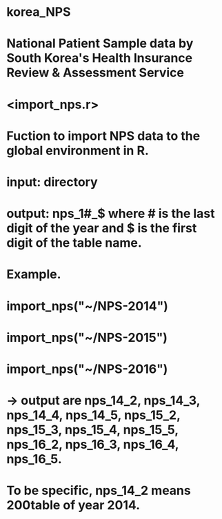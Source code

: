 # korea_NPS
# National Patient Sample data by South Korea's Health Insurance Review &amp; Assessment Service

# <import_nps.r>
# Fuction to import NPS data to the global environment in R.
# input: directory
# output: nps_1#_$ where # is the last digit of the year and $ is the first digit of the table name.

# Example. 
# import_nps("~/NPS-2014")
# import_nps("~/NPS-2015")
# import_nps("~/NPS-2016")

# -> output are nps_14_2, nps_14_3, nps_14_4, nps_14_5, nps_15_2, nps_15_3, nps_15_4, nps_15_5, nps_16_2, nps_16_3, nps_16_4, nps_16_5.
# To be specific, nps_14_2 means 200table of year 2014.
